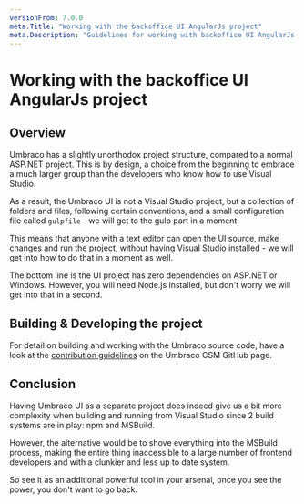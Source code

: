 ```yaml
---
versionFrom: 7.0.0
meta.Title: "Working with the backoffice UI AngularJs project"
meta.Description: "Guidelines for working with backoffice UI AngularJs project"
---
```


# Working with the backoffice UI AngularJs project

## Overview
Umbraco has a slightly unorthodox project structure, compared to a normal ASP.NET project. This is by design, a choice from the beginning to embrace a much larger group than the developers who know how to use Visual Studio.

As a result, the Umbraco UI is not a Visual Studio project, but a collection of folders and files, following certain conventions, and a small configuration file called `gulpfile` - we will get to the gulp part in a moment.

This means that anyone with a text editor can open the UI source, make changes and run the project, without having Visual Studio installed - we will get into how to do that in a moment as well.

The bottom line is the UI project has zero dependencies on ASP.NET or Windows. However, you will need Node.js installed, but don't worry we will get into that in a second.

## Building & Developing the project

For detail on building and working with the Umbraco source code, have a look at the [contribution guidelines](https://github.com/umbraco/Umbraco-CMS/blob/v8/dev/.github/CONTRIBUTING.md#building-umbraco-from-source-code) on the Umbraco CSM GitHub page.


## Conclusion
Having Umbraco UI as a separate project does indeed give us a bit more complexity when building and running from Visual Studio since 2 build systems are in play: npm and MSBuild.

However, the alternative would be to shove everything into the MSBuild process, making the entire thing inaccessible to a large number of frontend developers and with a clunkier and less up to date system.

So see it as an additional powerful tool in your arsenal, once you see the power, you don't want to go back.
